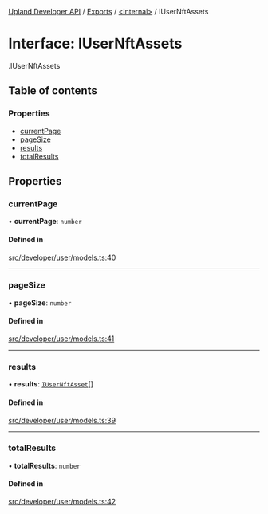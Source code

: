 [Upland Developer API](../README.md) / [Exports](../modules.md) / [<internal\>](../modules/internal_.md) / IUserNftAssets

# Interface: IUserNftAssets

[<internal>](../modules/internal_.md).IUserNftAssets

## Table of contents

### Properties

- [currentPage](internal_.IUserNftAssets.md#currentpage)
- [pageSize](internal_.IUserNftAssets.md#pagesize)
- [results](internal_.IUserNftAssets.md#results)
- [totalResults](internal_.IUserNftAssets.md#totalresults)

## Properties

### currentPage

• **currentPage**: `number`

#### Defined in

[src/developer/user/models.ts:40](https://github.com/IIKris/upland-api-wrapper/blob/30ebe98/src/developer/user/models.ts#L40)

___

### pageSize

• **pageSize**: `number`

#### Defined in

[src/developer/user/models.ts:41](https://github.com/IIKris/upland-api-wrapper/blob/30ebe98/src/developer/user/models.ts#L41)

___

### results

• **results**: [`IUserNftAsset`](internal_.IUserNftAsset.md)[]

#### Defined in

[src/developer/user/models.ts:39](https://github.com/IIKris/upland-api-wrapper/blob/30ebe98/src/developer/user/models.ts#L39)

___

### totalResults

• **totalResults**: `number`

#### Defined in

[src/developer/user/models.ts:42](https://github.com/IIKris/upland-api-wrapper/blob/30ebe98/src/developer/user/models.ts#L42)
